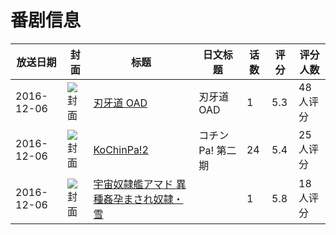 # 番剧信息

|放送日期|封面|标题|日文标题|话数|评分|评分人数|
|---|---|---|---|---|---|---|
|2016-12-06|![封面](https://lain.bgm.tv/pic/cover/c/fb/97/186404_jjj33.jpg)|[刃牙道 OAD](https://bangumi.tv/subject/186404)|刃牙道 OAD|1|5.3|48人评分|
|2016-12-06|![封面](https://lain.bgm.tv/pic/cover/c/ac/c3/208321_2x1S9.jpg)|[KoChinPa!2](https://bangumi.tv/subject/208321)|コチンPa! 第二期|24|5.4|25人评分|
|2016-12-06|![封面](https://bangumi.tv/img/no_icon_subject.png)|[宇宙奴隷艦アマド 異種姦孕まされ奴隷・雪](https://bangumi.tv/subject/280640)||1|5.8|18人评分|
